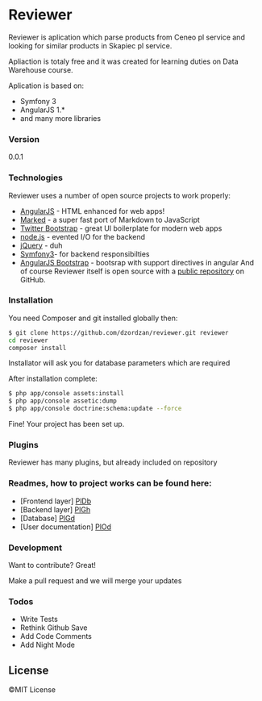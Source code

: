 # Reviewer

Reviewer is aplication which parse products from Ceneo pl service and looking for similar products in Skapiec pl service.

Apliaction is totaly free and it was created for learning duties on Data Warehouse course.

Aplication is based on:
- Symfony 3
- AngularJS 1.*
- and many more libraries

### Version
0.0.1

### Technologies

Reviewer uses a number of open source projects to work properly:

* [AngularJS] - HTML enhanced for web apps!
* [Marked] - a super fast port of Markdown to JavaScript
* [Twitter Bootstrap] - great UI boilerplate for modern web apps
* [node.js] - evented I/O for the backend
* [jQuery] - duh
* [Symfony3]- for backend responsibilties
* [AngularJS Bootstrap] - bootsrap with support directives in angular
And of course Reviewer itself is open source with a [public repository][dill]
 on GitHub.

### Installation

You need Composer and git installed globally then:

```sh
$ git clone https://github.com/dzordzan/reviewer.git reviewer
cd reviewer
composer install
```
Installator will ask you for database parameters which are required

After installation complete:
```sh
$ php app/console assets:install
$ php app/console assetic:dump
$ php app/console doctrine:schema:update --force
```

Fine! Your project has been set up.

### Plugins

Reviewer has many plugins, but already included on repository

### Readmes, how to project works can be found here:

* [Frontend layer] [PlDb]
* [Backend layer] [PlGh]
* [Database] [PlGd]
* [User documentation] [PlOd]

### Development

Want to contribute? Great!

Make a pull request and we will merge your updates

### Todos

 - Write Tests
 - Rethink Github Save
 - Add Code Comments
 - Add Night Mode

License
----

©MIT License


[//]: # (These are reference links used in the body of this note and get stripped out when the markdown processor does its job. There is no need to format nicely because it shouldn't be seen. Thanks SO - http://stackoverflow.com/questions/4823468/store-comments-in-markdown-syntax)


   [dill]: <https://github.com/dzordzan/reviewer.git>
   [git-repo-url]: <https://github.com/dzordzan/reviewer.git>
   [john gruber]: <http://daringfireball.net>
   [@thomasfuchs]: <http://twitter.com/thomasfuchs>
   [df1]: <http://daringfireball.net/projects/markdown/>
   [marked]: <https://github.com/chjj/marked>
   [Ace Editor]: <http://ace.ajax.org>
   [node.js]: <http://nodejs.org>
   [Twitter Bootstrap]: <http://twitter.github.com/bootstrap/>
   [keymaster.js]: <https://github.com/madrobby/keymaster>
   [jQuery]: <http://jquery.com>
   [@tjholowaychuk]: <http://twitter.com/tjholowaychuk>
   [express]: <http://expressjs.com>
   [AngularJS]: <http://angularjs.org>
   [Symfony3]: <http://symfony.com>
   [AngularJS Bootstrap]: <https://angular-ui.github.io/bootstrap/m>
   [Gulp]: <http://gulpjs.com>

   [PlDb]: <https://github.com/dzordzan/reviewer/tree/master/app/Resources/doc/javascript/README.md>
   [PlGh]:  <https://github.com/dzordzan/reviewer/tree/master/app/Resources/doc/php/README.md>
   [PlGd]: <https://github.com/dzordzan/reviewer/tree/master/app/Resources/doc/database/README.md>
   [PlOd]: <https://github.com/dzordzan/reviewer/tree/master/app/Resources/doc/user/README.md>


